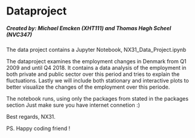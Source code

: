# Dataproject
##### Created by: Michael Emcken (XHT111) and Thomas Høgh Scheel (NVC347)

The data project contains a Jupyter Notebook, NX31_Data_Project.ipynb


The dataproject examines the employment changes in Denmark from Q1 2009 and until Q4 2018. 
It contains a data analysis of the employment in both private and public sector over this period and tries to explain the fluctuations.
Lastly we will include both stationary and interactive plots to better visualize the changes of the employment over this periode.

The notebook runs, using only the packages from stated in the packages section
Just make sure you have internet connetion :)

Best regards, NX31.

PS. Happy coding friend !
